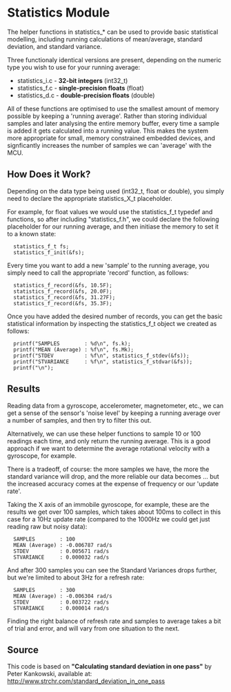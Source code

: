 # Statistics Module #

The helper functions in statistics\_* can be used to provide basic statistical modelling, including running calculations of mean/average, standard deviation, and standard variance.

Three functionaly identical versions are present, depending on the numeric type you wish to use for your running average:

* statistics\_i.c - **32-bit integers** (int32\_t)
* statistics\_f.c - **single-precision floats** (float) 
* statistics\_d.c - **double-precision floats** (double)

All of these functions are optimised to use the smallest amount of memory possible by keeping a 'running average'.  Rather than storing individual samples and later analysing the entire memory buffer, every time a sample is added it gets calculated into a running value.  This makes the system more appropriate for small, memory constrained embedded devices, and signficantly increases the number of samples we can 'average' with the MCU.

## How Does it Work? ##

Depending on the data type being used (int32_t, float or double), you simply need to declare the appropriate statistics\_X\_t placeholder.

For example, for float values we would use the statistics\_f\_t typedef and functions, so after including "statistics_f.h", we could declare the following placeholder for our running average, and then initiase the memory to set it to a known state:
```
  statistics_f_t fs;
  statistics_f_init(&fs);
```
Every time you want to add a new 'sample' to the running average, you simply need to call the appropriate 'record' function, as follows:
```
  statistics_f_record(&fs, 10.5F);
  statistics_f_record(&fs, 20.0F);
  statistics_f_record(&fs, 31.27F);
  statistics_f_record(&fs, 35.3F);
```
Once you have added the desired number of records, you can get the basic statistical information by inspecting the statistics\_f\_t object we created as follows:
```
  printf("SAMPLES        : %d\n", fs.k);
  printf("MEAN (Average) : %f\n", fs.Mk);
  printf("STDEV          : %f\n", statistics_f_stdev(&fs));
  printf("STVARIANCE     : %f\n", statistics_f_stdvar(&fs));
  printf("\n");
```
## Results ##
Reading data from a gyroscope, accelerometer, magnetometer, etc., we can get a sense of the sensor's 'noise level' by keeping a running average over a number of samples, and then try to filter this out.  

Alternatively, we can use these helper functions to sample 10 or 100 readings each time, and only return the running average.  This is a good approach if we want to determine the average rotational velocity with a gyroscope, for example.

There is a tradeoff, of course: the more samples we have, the more the standard variance will drop, and the more reliable our data becomes ... but the increased accuracy comes at the expense of frequency or our 'update rate'.

Taking the X axis of an immobile gyroscope, for example, these are the results we get over 100 samples, which takes about 100ms to collect in this case for a 10Hz update rate (compared to the 1000Hz we could get just reading raw but noisy data):
```
  SAMPLES        : 100
  MEAN (Average) : -0.006787 rad/s
  STDEV          : 0.005671 rad/s
  STVARIANCE     : 0.000032 rad/s
```
And after 300 samples you can see the Standard Variances drops further, but we're limited to about 3Hz for a refresh rate:
```
  SAMPLES        : 300
  MEAN (Average) : -0.006304 rad/s
  STDEV          : 0.003722 rad/s
  STVARIANCE     : 0.000014 rad/s
```
Finding the right balance of refresh rate and samples to average takes a bit of trial and error, and will vary from one situation to the next.

## Source ##
This code is based on **"Calculating standard deviation in one pass"** by Peter Kankowski, available at: http://www.strchr.com/standard_deviation_in_one_pass
